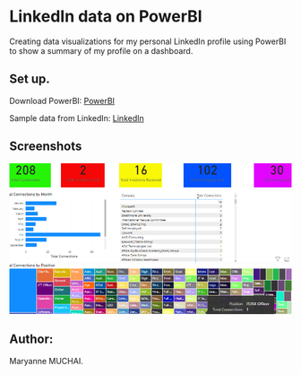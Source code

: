 # LinkedIn data on PowerBI
Creating data visualizations for my personal LinkedIn profile using PowerBI to show a summary of my profile on a dashboard.

## Set up.
Download PowerBI: [PowerBI](https://powerbi.microsoft.com/en-us/desktop/)

Sample data from LinkedIn: [LinkedIn](https://www.linkedin.com/help/linkedin/answer/a566336/exporting-connections-from-linkedin?lang=en#:~:text=To%20export%20LinkedIn%20connections%3A%201%20Click%20the%20Me,Enter%20your%20password%20and%20click%20Done.%20More%20items)

## Screenshots

![Screenshot_1](/pics/001.png)












## Author:

Maryanne MUCHAI.
